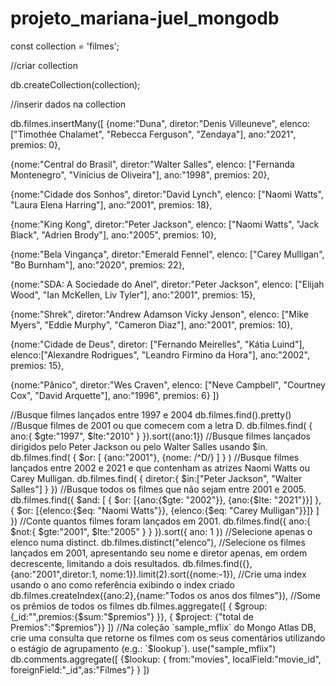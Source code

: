 # projeto_mariana-juel_mongodb
const collection = 'filmes';

//criar collection

db.createCollection(collection);

//inserir dados na collection

db.filmes.insertMany([
  {nome:"Duna", diretor:"Denis Villeuneve", elenco:
  ["Timothée Chalamet", "Rebecca Ferguson", "Zendaya"], ano:"2021", premios: 0},

  {nome:"Central do Brasil", diretor:"Walter Salles", elenco:
  ["Fernanda Montenegro", "Vinicius de Oliveira"], ano:"1998", premios: 20},

  {nome:"Cidade dos Sonhos", diretor:"David Lynch", elenco:
  ["Naomi Watts", "Laura Elena Harring"], ano:"2001", premios: 18},

  {nome:"King Kong", diretor:"Peter Jackson", elenco:
  ["Naomi Watts", "Jack Black", "Adrien Brody"], ano:"2005", premios: 10},

  {nome:"Bela Vingança", diretor:"Emerald Fennel", elenco:
  ["Carey Mulligan", "Bo Burnham"], ano:"2020", premios: 22},

  {nome:"SDA: A Sociedade do Anel", diretor:"Peter Jackson", elenco:
  ["Elijah Wood", "Ian McKellen, Liv Tyler"], ano:"2001", premios: 15},

  {nome:"Shrek", diretor:"Andrew Adamson Vicky Jenson", elenco:
  ["Mike Myers", "Eddie Murphy", "Cameron Diaz"], ano:"2001", premios: 10},

  {nome:"Cidade de Deus", diretor:
  ["Fernando Meirelles", "Kátia Luind"], elenco:["Alexandre Rodrigues", "Leandro Firmino da Hora"], ano:"2002", premios: 15},

  {nome:"Pânico", diretor:"Wes Craven", elenco:
  ["Neve Campbell", "Courtney Cox", "David Arquette"], ano:"1996", premios: 6}
])


//Busque filmes lançados entre 1997 e 2004
db.filmes.find().pretty()
//Busque filmes de 2001 ou que comecem com a letra D.
db.filmes.find(
  { ano:{
      $gte:"1997", $lte:"2010" }
    }).sort({ano:1})
//Busque filmes lançados dirigidos pelo Peter Jackson ou pelo Walter Salles usando $in.
    db.filmes.find(
  { $or: [ {ano:"2001"},
      {nome: /^D/} ] } )
//Busque filmes lançados entre 2002 e 2021 e que contenham as atrizes Naomi Watts ou Carey Mulligan.
db.filmes.find(
  { diretor:{ $in:["Peter Jackson", "Walter Salles"]
      } })
//Busque todos os filmes que não sejam entre 2001 e 2005.
db.filmes.find({
    $and: [ { $or: [{ano:{$gte: "2002"}}, {ano:{$lte: "2021"}}] },
        { $or: [{elenco:{$eq: "Naomi Watts"}}, {elenco:{$eq: "Carey Mulligan"}}]}
         ] })
//Conte quantos filmes foram lançados em 2001.
db.filmes.find({
  ano:{ $not:{ $gte:"2001", 
     $lte:"2005" } } }).sort({ ano: 1 })
//Selecione apenas o elenco numa distinct.
db.filmes.distinct("elenco"),
//Selecione os filmes lançados em 2001, apresentando seu nome e diretor apenas, em ordem decrescente, limitando a dois resultados.
db.filmes.find({},{ano:"2001",diretor:1, nome:1}).limit(2).sort({nome:-1}),
//Crie uma index usando o ano como referência exibindo o index criado
db.filmes.createIndex({ano:2},{name:"Todos os anos dos filmes"}), 
//Some os prêmios de todos os filmes
db.filmes.aggregate([
    { $group: {_id:"",premios:{$sum:"$premios"}
        }}, { $project: {"total de Premios":"$premios"}} ])
//Na coleção `sample_mflix` do Mongo Atlas DB, crie uma consulta que retorne os filmes com os seus comentários utilizando o estágio de agrupamento (e.g.: `$lookup`).
use("sample_mflix")
db.comments.aggregate([
  {$lookup: { from:"movies",
    localField:"movie_id",
    foreignField:"_id",as:"Filmes"} } ])

